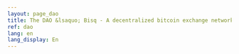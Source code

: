 ```yaml
---
layout: page_dao
title: The DAO &lsaquo; Bisq - A decentralized bitcoin exchange network
ref: dao
lang: en
lang_display: En
---
```

